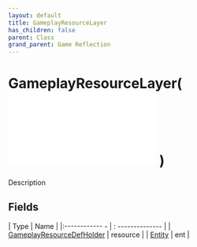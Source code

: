 ```yaml
---
layout: default
title: GameplayResourceLayer
has_children: false
parent: Class
grand_parent: Game Reflection
---
```

# GameplayResourceLayer( ![ CellLayer ](game-reflection/classes/cell_layer.md) )
Description 

## Fields
| Type | Name |
|:------------ - | : -------------- |
| [GameplayResourceDefHolder](game-reflection/components/gameplay_resource_def_holder.md) | resource |
| [Entity](game-reflection/classes/entity.md) | ent |
